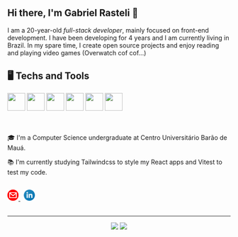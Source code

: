 ## Hi there, I'm Gabriel Rasteli 👋

I am a 20-year-old _full-stack developer_, mainly focused on front-end development. I have been developing for 4 years and I am currently living in Brazil. In my spare time, I create open source projects and enjoy reading and playing video games (Overwatch cof cof...)

## 🖥️ Techs and Tools

<div>
  <img src="https://cdn.jsdelivr.net/gh/devicons/devicon/icons/typescript/typescript-original.svg" width="40" height="40" />
  <img src="https://cdn.jsdelivr.net/gh/devicons/devicon/icons/react/react-original.svg" width="40" height="40" />
  <img src="https://cdn.jsdelivr.net/gh/devicons/devicon/icons/nodejs/nodejs-original.svg" width="40" height="40" />
  <img src="https://cdn.jsdelivr.net/gh/devicons/devicon/icons/tailwindcss/tailwindcss-plain.svg" width="40" height="40" />
  <img src="https://cdn.jsdelivr.net/gh/devicons/devicon/icons/git/git-original.svg" width="40" height="40" />
  <img src="https://user-images.githubusercontent.com/11247099/145112184-a9ff6727-661c-439d-9ada-963124a281f7.png" width="40" height="40" />
</div>

<br/>
<br/>

<div display="inline-block">
  <p>🎓 I'm a Computer Science undergraduate at Centro Universitário Barão de Mauá.</p>
  <p>📚 I'm currently studying Tailwindcss to style my React apps and Vitest to test my code.</p>
</div>

<br/>

<div>
  <a href="mailto:gabrielrasteli3@gmail.com" target="_blank">
    <img alt="Gmail" width="25px" src="./.github/gmail.svg" />
  </a>
  &nbsp;
  <a href="https://www.linkedin.com/in/gabriel-rasteli-aab3451a0" target="_blank">
    <img alt="LinkedIn" width="25px" src="./.github/linkedin.svg" />
  </a>
</div>

<br/>

---

<div align="center">
  <img height="180em" src="https://github-readme-stats.vercel.app/api?username=rasteli&show_icons=true&count_private=true&theme=dracula&custom_title=My%20GitHub%20Stats" />
  <img height="180em" src="https://github-readme-stats.vercel.app/api/top-langs/?username=rasteli&theme=dracula&layout=compact&hide=GDScript" />
</div>
